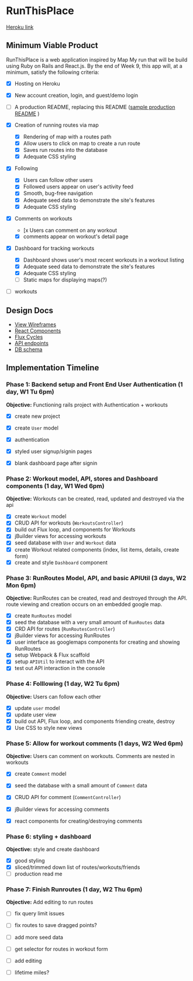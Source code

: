 # RunThisPlace
[Heroku link][heroku]

[heroku]: https://runthisplace.herokuapp.com

## Minimum Viable Product

RunThisPlace is a web application inspired by Map My run that will be build using Ruby on Rails and React.js.  By the end of Week 9, this app will, at a minimum, satisfy the following criteria:

- [x] Hosting on Heroku
- [x] New account creation, login, and guest/demo login
- [ ] A production README, replacing this README ([sample production README](docs/production_readme.md) )
- [x] Creation of running routes via map
  - [x] Rendering of map with a routes path
  - [x] Allow users to click on map to create a run route
  - [x] Saves run routes into the database
  - [x] Adequate CSS styling
- [x] Following
  - [x] Users can follow other users
  - [x] Followed users appear on user's activity feed
  - [x] Smooth, bug-free navigation
  - [x] Adequate seed data to demonstrate the site's features
  - [x] Adequate CSS styling
- [x] Comments on workouts
  - [x Users can comment on any workout
  - [x] comments appear on workout's detail page
- [x] Dashboard for tracking workouts
  - [x] Dashboard shows user's most recent workouts in a workout listing
  - [x] Adequate seed data to demonstrate the site's features
  - [x] Adequate CSS styling
  - [ ] Static maps for displaying maps(?)
- [ ] workouts


## Design Docs
* [View Wireframes][views]
* [React Components][components]
* [Flux Cycles][flux-cycles]
* [API endpoints][api-endpoints]
* [DB schema][schema]

[views]: docs/views.md
[components]: docs/components.md
[flux-cycles]: docs/flux-cycles.md
[api-endpoints]: docs/api-endpoints.md
[schema]: docs/schema.md

## Implementation Timeline

### Phase 1: Backend setup and Front End User Authentication (1 day, W1 Tu 6pm)

**Objective:** Functioning rails project with Authentication + workouts

- [x] create new project
- [x] create `User` model
- [x] authentication
- [x] styled user signup/signin pages
- [x] blank dashboard page after signin


### Phase 2: Workout model, API, stores and Dashboard components (1 day, W1 Wed 6pm)
**Objective:** Workouts can be created, read, updated and destroyed via the api

- [x] create `Workout` model
- [x] CRUD API for workouts (`WorkoutsController`)
- [x] build out Flux loop, and components for Workouts
- [x] jBuilder views for accessing workouts
- [x] seed database with `User` and `Workout` data
- [x] create Workout related components (index, list items, details, create form)
- [x] create and style `Dashboard` component

### Phase 3: RunRoutes Model, API, and basic APIUtil (3 days, W2 Mon 6pm)

**Objective:** RunRoutes can be created, read and destroyed through the
API. route viewing and creation occurs on an embedded google map.


- [x] create `RunRoutes` model
- [x] seed the database with a very small amount of `RunRoutes` data
- [x] CRD API for routes (`RunRoutesController`)
- [x] jBuilder views for accessing RunRoutes
- [x] user interface as googlemaps components for creating and showing RunRoutes
- [x] setup Webpack & Flux scaffold
- [x] setup `APIUtil` to interact with the API
- [x] test out API interaction in the console

### Phase 4: Folllowing (1 day, W2 Tu 6pm)

**Objective:** Users can follow each other

- [x] update `user` model
- [x] update user view
- [x] build out API, Flux loop, and components friending create, destroy
- [x] Use CSS to style new views

### Phase 5: Allow for workout comments (1 days, W2 Wed 6pm)

**Objective:** Users can comment on workouts. Comments are nested in workouts

- [x] create `Comment` model
- [x] seed the database with a small amount of `Comment` data
- [x] CRUD API for comment (`CommentController`)
- [x] jBuilder views for accessing comments
- [x] react components for creating/destroying comments



### Phase 6: styling + dashboard

**Objective:** style and create dashboard
- [x] good styling
- [x] sliced/trimmed down list of routes/workouts/friends
- [ ] production read me

### Phase 7: Finish Runroutes (1 day, W2 Thu 6pm)

**Objective:** Add editing to run routes

- [ ] fix query limit issues
- [ ] fix routes to save dragged points?
- [ ] add more seed data
- [ ] get selector for routes in workout form
- [ ] add editing
- [ ] lifetime miles?



[phase-one]: docs/phases/phase1.md
[phase-two]: docs/phases/phase2.md
[phase-three]: docs/phases/phase3.md
[phase-four]: docs/phases/phase4.md
[phase-five]: docs/phases/phase5.md
